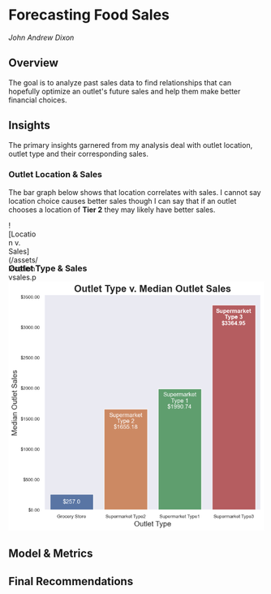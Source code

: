 # Forecasting Food Sales

_John Andrew Dixon_

## Overview

The goal is to analyze past sales data to find relationships that can hopefully optimize an outlet's future sales and help them make better financial choices.

## Insights

The primary insights garnered from my analysis deal with outlet location, outlet type and their corresponding sales.

### Outlet Location & Sales

The bar graph below shows that location correlates with sales. I cannot say location choice causes better sales though I can say that if an outlet chooses a location of **Tier 2** they may likely have better sales.

<div style="width:60px ; height:60px">
![Location v. Sales](/assets/locationvsales.png "Location v. Sales")
</div>

### Outlet Type & Sales
![Type v. Sales](/assets/typevsales.png "Type v. Sales")

## Model & Metrics

## Final Recommendations

